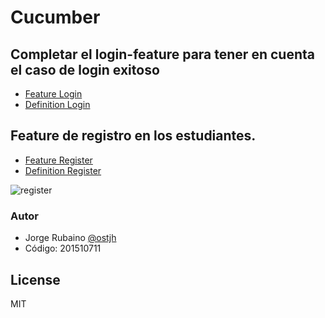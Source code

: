 # Cucumber

## Completar el login-feature para tener en cuenta el caso de login exitoso
 
* [Feature Login]
* [Definition Login]

## Feature de registro en los estudiantes.

* [Feature Register]
* [Definition Register]

![register](https://github.com/jhrubiano10/Taller_06_MISO_4208_BDD_Cucumber_Calabash/blob/master/01_cucumber/cucumber.gif?raw=true)

### Autor
* Jorge Rubaino [@ostjh]
* Código: 201510711

License
----
MIT

[@ostjh]:https://twitter.com/ostjh
[Feature Login]:https://github.com/jhrubiano10/Taller_06_MISO_4208_BDD_Cucumber_Calabash/blob/master/01_cucumber/features_LOGIN/login.feature#L16
[Definition Login]:https://github.com/jhrubiano10/Taller_06_MISO_4208_BDD_Cucumber_Calabash/blob/master/01_cucumber/features_LOGIN/step-definitions/index.js#L37
[Feature Register]:https://github.com/jhrubiano10/Taller_06_MISO_4208_BDD_Cucumber_Calabash/blob/master/01_cucumber/features/register.feature#L4
[Definition Register]:https://github.com/jhrubiano10/Taller_06_MISO_4208_BDD_Cucumber_Calabash/blob/master/01_cucumber/features/step-definitions/index.js#L19

